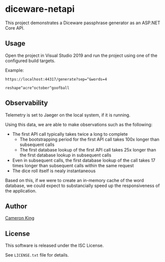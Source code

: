 diceware-netapi
===============

This project demonstrates a Diceware passphrase generator as an ASP.NET Core API.

## Usage

Open the project in Visual Studio 2019 and run the project using one of the 
configured build targets.

Example:

    https://localhost:44317/generate?sep=^&words=4
    
    reshape^acre^october^goofball

## Observability

Telemetry is set to Jaeger on the local system, if it is running.

Using this data, we are able to make observations such as the following:

- The first API call typically takes twice a long to complete
  - The bootstrapping period for the first API call takes 100x longer than subsequent calls
  - The first database lookup of the first API call takes 25x longer than the first database lookup in subsequent calls
- Even in subsequent calls, the first database lookup of the call takes 17 times longer than subsequent calls within the same request
- The dice roll itself is nealy instantaneous

Based on this, if we were to create an in-memory cache of the word database, we could expect to substancially speed up the responsiveness of the application.

## Author

[Cameron King](http://cameronking.me)

## License

This software is released under the ISC License.

See `LICENSE.txt` file for details.
